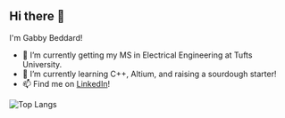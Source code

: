 ## Hi there 👋
I'm Gabby Beddard!

- 🔭 I’m currently getting my MS in Electrical Engineering at Tufts University.
- 🌱 I’m currently learning C++, Altium, and raising a sourdough starter!
- 📫 Find me on [LinkedIn](https://www.linkedin.com/in/gabrielle-beddard/)!

![Top Langs](https://github-readme-stats.vercel.app/api/top-langs/?username=gmbeddard&hide_progress=true)
